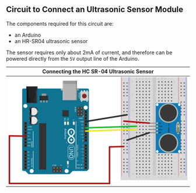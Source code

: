 ## Circuit to Connect an Ultrasonic Sensor Module ##

The components required for this circuit are:

* an Arduino
* an HR-SR04 ultrasonic sensor

The sensor requires only about 2mA of current, and therefore
can be powered directly from the `5V` output line of the Arduino.

| Connecting the HC SR-04 Ultrasonic Sensor |
|:-----------------------------------------:|
| ![](images/hc_sr04_bb.svg.png)            |


